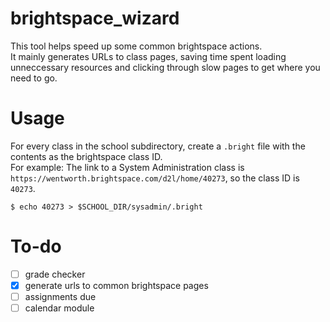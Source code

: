 # brightspace_wizard

This tool helps speed up some common brightspace actions.  
It mainly generates URLs to class pages, saving time spent loading unneccessary resources and clicking through slow pages to get where you need to go.  

# Usage
For every class in the school subdirectory, create a ``.bright`` file with the contents as the brightspace class ID.  
For example: The link to a System Administration class is ``https://wentworth.brightspace.com/d2l/home/40273``, so the class ID is ``40273``.
```
$ echo 40273 > $SCHOOL_DIR/sysadmin/.bright
```

# To-do
- [ ] grade checker
- [x] generate urls to common brightspace pages
- [ ] assignments due
- [ ] calendar module
